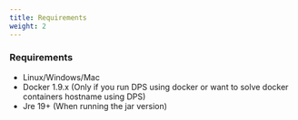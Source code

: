 ```yaml
---
title: Requirements
weight: 2
---
```


### Requirements

* Linux/Windows/Mac
* Docker 1.9.x (Only if you run DPS using docker or want to solve docker containers hostname using DPS)
* Jre 19+ (When running the jar version)
